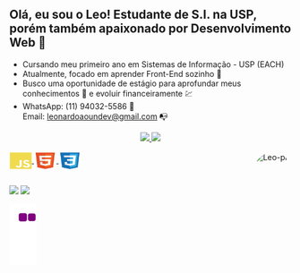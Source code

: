 ## Olá, eu sou o Leo! Estudante de S.I. na USP, porém também apaixonado por Desenvolvimento Web 👋

- Cursando meu primeiro ano em Sistemas de Informação - USP (EACH) 
- Atualmente, focado em aprender Front-End sozinho 🎨
- Busco uma oportunidade de estágio para aprofundar meus conhecimentos 🧠 e evoluir financeiramente 💹
- WhatsApp: (11) 94032-5586 📲 <br>
  Email: leonardoaoundev@gmail.com 📭
<div align="center">
  <a href="https://github.com/LeoAoun" target="_blank">
  <img height="180em" src="https://github-readme-stats.vercel.app/api?username=LeoAoun&show_icons=true&theme=dracula&include_all_commits=true&count_private=true"/>
  <img height="180em" src="https://github-readme-stats.vercel.app/api/top-langs/?username=LeoAoun&layout=compact&langs_count=7&theme=dracula"/>
</div>
  <div style="display: inline_block"><br>
  <img align="center" alt="Leo-Js" height="30" width="40" src="https://raw.githubusercontent.com/devicons/devicon/master/icons/javascript/javascript-plain.svg">
<!--   <img align="center" alt="Leo-Ts" height="30" width="40" src="https://raw.githubusercontent.com/devicons/devicon/master/icons/typescript/typescript-plain.svg"> -->
<!--   <img align="center" alt="Leo-React" height="30" width="40" src="https://raw.githubusercontent.com/devicons/devicon/master/icons/react/react-original.svg"> -->
  <img align="center" alt="Leo-HTML" height="30" width="40" src="https://raw.githubusercontent.com/devicons/devicon/master/icons/html5/html5-original.svg">
  <img align="center" alt="Leo-CSS" height="30" width="40" src="https://raw.githubusercontent.com/devicons/devicon/master/icons/css3/css3-original.svg">
  <img align="right" alt="Leo-pic" height="150" style="border-radius:50px;" src="https://media.discordapp.net/attachments/955862717086969989/955862826415706202/Avatar-Maker.png?width=373&height=406">
</div>
  
  ##
  
  <div> 
  <a href = "mailto:leonardoaoundev@gmail.com"><img src="https://img.shields.io/badge/-Gmail-%23333?style=for-the-badge&logo=gmail&logoColor=white" target="_blank"></a>
  <a href="https://www.linkedin.com/in/leonardo-aoun-b66a9a233/" target="_blank"><img src="https://img.shields.io/badge/-LinkedIn-%230077B5?style=for-the-badge&logo=linkedin&logoColor=white" target="_blank"></a> 
</div>

 ![snake gif](https://github.com/LeoAoun/LeoAoun/blob/output/github-contribution-grid-snake.gif)
